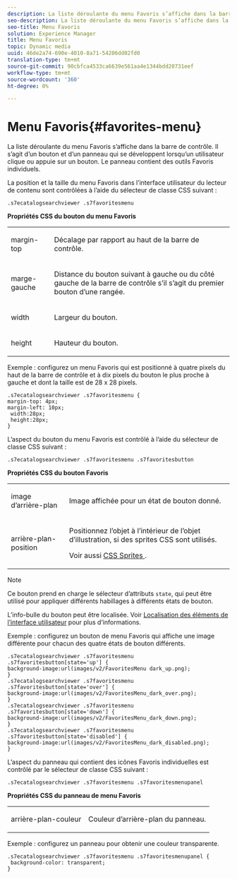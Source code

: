```yaml
---
description: La liste déroulante du menu Favoris s’affiche dans la barre de contrôle. Il s’agit d’un bouton et d’un panneau qui se développent lorsqu’un utilisateur clique ou appuie sur un bouton. Le panneau contient des outils Favoris individuels.
seo-description: La liste déroulante du menu Favoris s’affiche dans la barre de contrôle. Il s’agit d’un bouton et d’un panneau qui se développent lorsqu’un utilisateur clique ou appuie sur un bouton. Le panneau contient des outils Favoris individuels.
seo-title: Menu Favoris
solution: Experience Manager
title: Menu Favoris
topic: Dynamic media
uuid: 46de2a74-690e-4010-8a71-54206dd02fd0
translation-type: tm+mt
source-git-commit: 90cbfca4533ca6639e561aa4e1344bdd20731eef
workflow-type: tm+mt
source-wordcount: '360'
ht-degree: 0%

---
```



# Menu Favoris{#favorites-menu}

La liste déroulante du menu Favoris s’affiche dans la barre de contrôle. Il s’agit d’un bouton et d’un panneau qui se développent lorsqu’un utilisateur clique ou appuie sur un bouton. Le panneau contient des outils Favoris individuels.

<!--<a id="section_061E550C1C1D4DB2BD663A898895B38C"></a>-->

La position et la taille du menu Favoris dans l’interface utilisateur du lecteur de contenu sont contrôlées à l’aide du sélecteur de classe CSS suivant :

```
.s7ecatalogsearchviewer .s7favoritesmenu
```

**Propriétés CSS du bouton du menu Favoris**

<table id="table_C48C56E696304C9BAFEE71BA9EA9A174"> 
 <tbody> 
  <tr> 
   <td colname="col1"> <p> <span class="codeph"> margin-top  </span> </p> </td> 
   <td colname="col2"> <p> Décalage par rapport au haut de la barre de contrôle. </p> </td> 
  </tr> 
  <tr> 
   <td colname="col1"> <p> <span class="codeph"> marge-gauche  </span> </p> </td> 
   <td colname="col2"> <p> Distance du bouton suivant à gauche ou du côté gauche de la barre de contrôle s’il s’agit du premier bouton d’une rangée. </p> </td> 
  </tr> 
  <tr> 
   <td colname="col1"> <p> <span class="codeph"> width </span> </p> </td> 
   <td colname="col2"> <p>Largeur du bouton. </p> </td> 
  </tr> 
  <tr> 
   <td colname="col1"> <p> <span class="codeph"> height </span> </p> </td> 
   <td colname="col2"> <p>Hauteur du bouton. </p> </td> 
  </tr> 
 </tbody> 
</table>

Exemple : configurez un menu Favoris qui est positionné à quatre pixels du haut de la barre de contrôle et à dix pixels du bouton le plus proche à gauche et dont la taille est de 28 x 28 pixels.

```
.s7ecatalogsearchviewer .s7favoritesmenu { 
margin-top: 4px; 
margin-left: 10px; 
 width:28px; 
 height:28px; 
}
```

L’aspect du bouton du menu Favoris est contrôlé à l’aide du sélecteur de classe CSS suivant :

```
.s7ecatalogsearchviewer .s7favoritesmenu .s7favoritesbutton
```

**Propriétés CSS du bouton Favoris**

<table id="table_970D62A1413145E0A964FA9D9F108579"> 
 <tbody> 
  <tr> 
   <td colname="col1"> <p> <span class="codeph"> image d’arrière-plan  </span> </p> </td> 
   <td colname="col2"> <p> Image affichée pour un état de bouton donné. </p> </td> 
  </tr> 
  <tr> 
   <td colname="col1"> <p> <span class="codeph"> arrière-plan-position  </span> </p> </td> 
   <td colname="col2"> <p> Positionnez l’objet à l’intérieur de l’objet d’illustration, si des sprites CSS sont utilisés. </p> <p>Voir aussi <a href="../../../c-html5-s7-aem-asset-viewers/c-html5-ecatsearch-viewer-about/c-html5-ecatsearch-viewer-customizingviewer/c-html5-ecatsearch-viewer-customizingviewer.md#section-9d570f95eb2443aca74c1b02f6e89aff" format="dita" scope="local"> CSS Sprites </a>. </p> </td> 
  </tr> 
 </tbody> 
</table>

>[!NOTE]
>
>Ce bouton prend en charge le sélecteur d’attributs `state`, qui peut être utilisé pour appliquer différents habillages à différents états de bouton.

L’info-bulle du bouton peut être localisée. Voir [Localisation des éléments de l’interface utilisateur](../../../c-html5-s7-aem-asset-viewers/c-html5-ecatsearch-viewer-about/c-html5-ecatsearch-viewer-localization.md#concept-cbfc39344c494eb7b9f6a272cff0cc74) pour plus d’informations.

Exemple : configurez un bouton de menu Favoris qui affiche une image différente pour chacun des quatre états de bouton différents.

```
.s7ecatalogsearchviewer .s7favoritesmenu .s7favoritesbutton[state='up'] { 
background-image:url(images/v2/FavoritesMenu dark_up.png); 
} 
.s7ecatalogsearchviewer .s7favoritesmenu .s7favoritesbutton[state='over'] { 
background-image:url(images/v2/FavoritesMenu_dark_over.png); 
} 
.s7ecatalogsearchviewer .s7favoritesmenu .s7favoritesbutton[state='down'] { 
background-image:url(images/v2/FavoritesMenu_dark_down.png); 
} 
.s7ecatalogsearchviewer .s7favoritesmenu .s7favoritesbutton[state='disabled'] { 
background-image:url(images/v2/FavoritesMenu_dark_disabled.png); 
}
```

L’aspect du panneau qui contient des icônes Favoris individuelles est contrôlé par le sélecteur de classe CSS suivant :

```
.s7ecatalogsearchviewer .s7favoritesmenu .s7favoritesmenupanel
```

**Propriétés CSS du panneau de menu Favoris**

<table id="table_B57B44C561E94F86BB1B0EC1671F26DB"> 
 <tbody> 
  <tr> 
   <td colname="col1"> <p> <span class="codeph"> arrière-plan-couleur  </span> </p> </td> 
   <td colname="col2"> <p>Couleur d’arrière-plan du panneau. </p> </td> 
  </tr> 
 </tbody> 
</table>

Exemple : configurez un panneau pour obtenir une couleur transparente.

```
.s7ecatalogsearchviewer .s7favoritesmenu .s7favoritesmenupanel { 
 background-color: transparent; 
}
```

